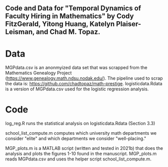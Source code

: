 ## Code and Data for "Temporal Dynamics of Faculty Hiring in Mathematics" by Cody FitzGerald, Yitong Huang, Katelyn Plaiser-Leisman, and Chad M. Topaz. 

# Data

MGPdata.csv is an anonmyized data set that was scrapped from the Mathematics Genealogy Project (https://www.genealogy.math.ndsu.nodak.edu/). The pipeline used to scrap the data is: https://github.com/chadtopaz/math-prestige. logisticdata.Rdata is a version of MGPdata.csv used for the logistic regression analysis. 

# Code 
log_reg.R runs the statistical analysis on logisticdata.Rdata (Section 3.3) 

school_list_compute.m computes which university math departments we consider "elite" and which departments we consider "well-placing."

MGP_plots.m is a MATLAB script (written and tested in 2021b) that does the analysis and 
plots the figures 1-10 found in the manuscript. MGP_plots.m reads MGPdata.csv and uses the helper script school_list_compute.m.





